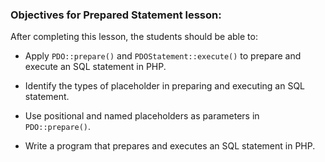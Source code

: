 ### Objectives for Prepared Statement lesson:

After completing this lesson, the students should be able to:

- Apply `PDO::prepare()` and `PDOStatement::execute()` to prepare and execute an SQL statement in PHP.

- Identify the types of placeholder in preparing and executing an SQL statement.

- Use positional and named placeholders as parameters in `PDO::prepare()`.

- Write a program that prepares and executes an SQL statement in PHP.